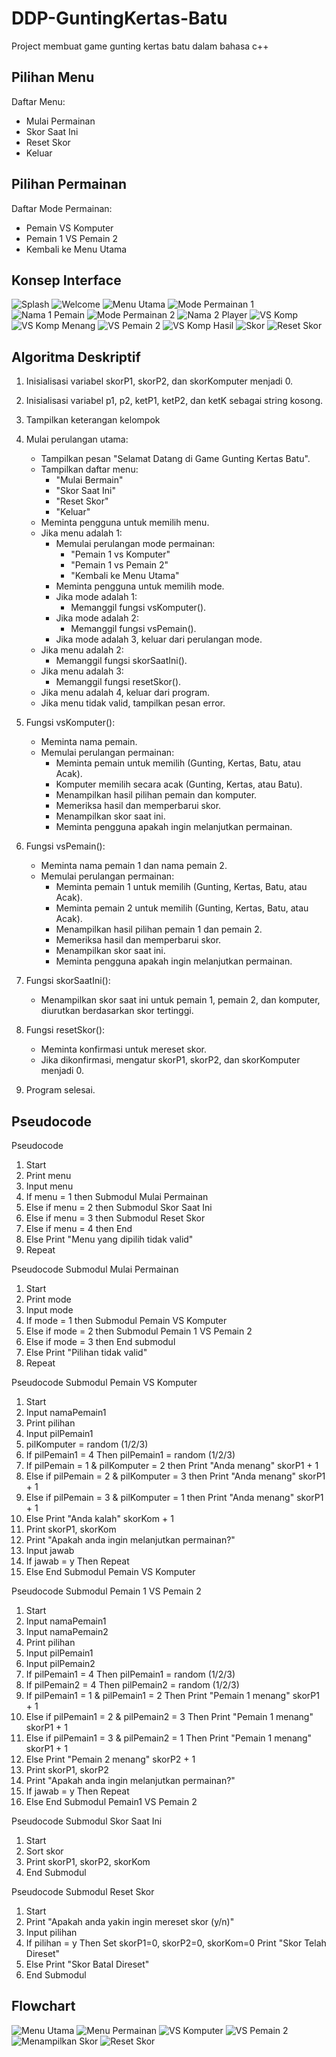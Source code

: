 # DDP-GuntingKertas-Batu
Project membuat game gunting kertas batu dalam bahasa c++

## Pilihan Menu

Daftar Menu:
* Mulai Permainan
* Skor Saat Ini
* Reset Skor
* Keluar

## Pilihan Permainan

Daftar Mode Permainan:
* Pemain VS Komputer
* Pemain 1 VS Pemain 2
* Kembali ke Menu Utama

## Konsep Interface

![Splash](https://github.com/Llunatics/DDP-GuntingKertas-Batu/blob/d7bab64a5ae48202d078777a4d7671dd8ca23d54/Design%20Concept/1.%20Splash%20Revisi.png)
![Welcome](https://github.com/Llunatics/DDP-GuntingKertas-Batu/blob/d7bab64a5ae48202d078777a4d7671dd8ca23d54/Design%20Concept/2.%20Welcome%20Revisi.png)
![Menu Utama](https://github.com/Llunatics/DDP-GuntingKertas-Batu/blob/d7bab64a5ae48202d078777a4d7671dd8ca23d54/Design%20Concept/3.%20Menu%20Utama%202%20Revisi.png)
![Mode Permainan 1](https://github.com/Llunatics/DDP-GuntingKertas-Batu/blob/d7bab64a5ae48202d078777a4d7671dd8ca23d54/Design%20Concept/4.%20Mode%20Permainan%201%20Revisi.png)
![Nama 1 Pemain](https://github.com/Llunatics/DDP-GuntingKertas-Batu/blob/d7bab64a5ae48202d078777a4d7671dd8ca23d54/Design%20Concept/5.%20Nama%201%20Player%20Revisi.png)
![Mode Permainan 2](https://github.com/Llunatics/DDP-GuntingKertas-Batu/blob/d7bab64a5ae48202d078777a4d7671dd8ca23d54/Design%20Concept/6.%20Mode%20Permainan%202%20Revisi.png)
![Nama 2 Player](https://github.com/Llunatics/DDP-GuntingKertas-Batu/blob/d7bab64a5ae48202d078777a4d7671dd8ca23d54/Design%20Concept/7.%20Nama%202%20Player%20Revisi.png)
![VS Komp](https://github.com/Llunatics/DDP-GuntingKertas-Batu/blob/d7bab64a5ae48202d078777a4d7671dd8ca23d54/Design%20Concept/8.%20Permainan%20VS%20Komp%20Revisi.png)
![VS Komp Menang](https://github.com/Llunatics/DDP-GuntingKertas-Batu/blob/d7bab64a5ae48202d078777a4d7671dd8ca23d54/Design%20Concept/9.%20VS%20Komp%20Menang%20Revisi.png)
![VS Pemain 2](https://github.com/Llunatics/DDP-GuntingKertas-Batu/blob/d7bab64a5ae48202d078777a4d7671dd8ca23d54/Design%20Concept/10.%20Permainan%20VS%20Pemain%202%20Revisi.png)
![VS Komp Hasil](https://github.com/Llunatics/DDP-GuntingKertas-Batu/blob/d7bab64a5ae48202d078777a4d7671dd8ca23d54/Design%20Concept/11.%20VS%20Komp%20Hasil%20Revisi.png)
![Skor](https://github.com/Llunatics/DDP-GuntingKertas-Batu/blob/d7bab64a5ae48202d078777a4d7671dd8ca23d54/Design%20Concept/12.%20Skor%20Revisi.png)
![Reset Skor](https://github.com/Llunatics/DDP-GuntingKertas-Batu/blob/d7bab64a5ae48202d078777a4d7671dd8ca23d54/Design%20Concept/13.%20Reset%20Revisi.png)


## Algoritma Deskriptif

1. Inisialisasi variabel skorP1, skorP2, dan skorKomputer menjadi 0.
2. Inisialisasi variabel p1, p2, ketP1, ketP2, dan ketK sebagai string kosong.
3. Tampilkan keterangan kelompok
4. Mulai perulangan utama:
   - Tampilkan pesan "Selamat Datang di Game Gunting Kertas Batu".
   - Tampilkan daftar menu:
      - "Mulai Bermain"
      - "Skor Saat Ini"
      - "Reset Skor"
      - "Keluar"
   - Meminta pengguna untuk memilih menu.
   - Jika menu adalah 1:
      - Memulai perulangan mode permainan:
         - "Pemain 1 vs Komputer"
         - "Pemain 1 vs Pemain 2"
         - "Kembali ke Menu Utama"
      - Meminta pengguna untuk memilih mode.
      - Jika mode adalah 1:
         - Memanggil fungsi vsKomputer().
      - Jika mode adalah 2:
         - Memanggil fungsi vsPemain().
      - Jika mode adalah 3, keluar dari perulangan mode.
   - Jika menu adalah 2:
      - Memanggil fungsi skorSaatIni().
   - Jika menu adalah 3:
      - Memanggil fungsi resetSkor().
   - Jika menu adalah 4, keluar dari program.
   - Jika menu tidak valid, tampilkan pesan error.

5. Fungsi vsKomputer():
   - Meminta nama pemain.
   - Memulai perulangan permainan:
      - Meminta pemain untuk memilih (Gunting, Kertas, Batu, atau Acak).
      - Komputer memilih secara acak (Gunting, Kertas, atau Batu).
      - Menampilkan hasil pilihan pemain dan komputer.
      - Memeriksa hasil dan memperbarui skor.
      - Menampilkan skor saat ini.
      - Meminta pengguna apakah ingin melanjutkan permainan.

6. Fungsi vsPemain():
   - Meminta nama pemain 1 dan nama pemain 2.
   - Memulai perulangan permainan:
      - Meminta pemain 1 untuk memilih (Gunting, Kertas, Batu, atau Acak).
      - Meminta pemain 2 untuk memilih (Gunting, Kertas, Batu, atau Acak).
      - Menampilkan hasil pilihan pemain 1 dan pemain 2.
      - Memeriksa hasil dan memperbarui skor.
      - Menampilkan skor saat ini.
      - Meminta pengguna apakah ingin melanjutkan permainan.

7. Fungsi skorSaatIni():
   - Menampilkan skor saat ini untuk pemain 1, pemain 2, dan komputer, diurutkan berdasarkan skor tertinggi.

8. Fungsi resetSkor():
   - Meminta konfirmasi untuk mereset skor.
   - Jika dikonfirmasi, mengatur skorP1, skorP2, dan skorKomputer menjadi 0.

9. Program selesai.

## Pseudocode
Pseudocode
1. Start
2. Print menu
3. Input menu
4. If menu = 1 then
      Submodul Mulai Permainan
5. Else if menu = 2 then
      Submodul Skor Saat Ini
6. Else if menu = 3 then
      Submodul Reset Skor
7. Else if menu = 4 then
      End
8. Else
      Print "Menu yang dipilih tidak valid"
9. Repeat



Pseudocode Submodul Mulai Permainan
1. Start
2. Print mode
3. Input mode
4. If mode = 1 then
      Submodul Pemain VS Komputer
5. Else if mode = 2 then
      Submodul Pemain 1 VS Pemain 2
6. Else if mode = 3 then
      End submodul
7. Else
      Print "Pilihan tidak valid"
8. Repeat



Pseudocode Submodul Pemain VS Komputer
1. Start
2. Input namaPemain1
3. Print pilihan
4. Input pilPemain1
5. pilKomputer = random (1/2/3)
6. If pilPemain1 = 4 Then
      pilPemain1 = random (1/2/3)
7. If pilPemain = 1 & pilKomputer = 2 then
      Print "Anda menang"
      skorP1 + 1
8. Else if pilPemain = 2 & pilKomputer = 3 then
      Print "Anda menang"
      skorP1 + 1
9. Else if pilPemain = 3 & pilKomputer = 1 then
      Print "Anda menang"
      skorP1 + 1
10. Else
      Print "Anda kalah"
      skorKom + 1
11. Print skorP1, skorKom
12. Print "Apakah anda ingin melanjutkan permainan?"
13. Input jawab
14. If jawab = y Then
      Repeat
15. Else
      End Submodul Pemain VS Komputer



Pseudocode Submodul Pemain 1 VS Pemain 2
1. Start
2. Input namaPemain1
3. Input namaPemain2
4. Print pilihan
5. Input pilPemain1
6. Input pilPemain2
7. If pilPemain1 = 4 Then
      pilPemain1 = random (1/2/3)
8. If pilPemain2 = 4 Then
      pilPemain2 = random (1/2/3)
9. If pilPemain1 = 1 & pilPemain1 = 2 Then
      Print "Pemain 1 menang"
      skorP1 + 1
10. Else if pilPemain1 = 2 & pilPemain2 = 3 Then
      Print "Pemain 1 menang"
      skorP1 + 1
11. Else if pilPemain1 = 3 & pilPemain2 = 1 Then
      Print "Pemain 1 menang"
      skorP1 + 1
12. Else
      Print "Pemain 2 menang"
      skorP2 + 1
13. Print skorP1, skorP2
14. Print "Apakah anda ingin melanjutkan permainan?"
15. If jawab = y Then
      Repeat
16. Else
      End Submodul Pemain1 VS Pemain 2



Pseudocode Submodul Skor Saat Ini
1. Start
2. Sort skor
3. Print skorP1, skorP2, skorKom
4. End Submodul



Pseudocode Submodul Reset Skor
1. Start
2. Print "Apakah anda yakin ingin mereset skor (y/n)"
3. Input pilihan
4. If pilihan = y Then
      Set skorP1=0, skorP2=0, skorKom=0
      Print "Skor Telah Direset"
5. Else
      Print "Skor Batal Direset"
6. End Submodul


## Flowchart
![Menu Utama](https://github.com/Llunatics/DDP-GuntingKertas-Batu/blob/501dcae33a1036579617d0493f8daee4d83ed54c/Flowchart%20%26%20Pseudocode/Menu_Utama.png)
![Menu Permainan](https://github.com/Llunatics/DDP-GuntingKertas-Batu/blob/501dcae33a1036579617d0493f8daee4d83ed54c/Flowchart%20%26%20Pseudocode/Submodul_Mulai_Permainan.png)
![VS Komputer](https://github.com/Llunatics/DDP-GuntingKertas-Batu/blob/501dcae33a1036579617d0493f8daee4d83ed54c/Flowchart%20%26%20Pseudocode/Submodul_VS_Komputer.png)
![VS Pemain 2](https://github.com/Llunatics/DDP-GuntingKertas-Batu/blob/501dcae33a1036579617d0493f8daee4d83ed54c/Flowchart%20%26%20Pseudocode/Submodul_VS_Pemain_2.png)
![Menampilkan Skor](https://github.com/Llunatics/DDP-GuntingKertas-Batu/blob/501dcae33a1036579617d0493f8daee4d83ed54c/Flowchart%20%26%20Pseudocode/Submodul_Skor.png)
![Reset Skor](https://github.com/Llunatics/DDP-GuntingKertas-Batu/blob/501dcae33a1036579617d0493f8daee4d83ed54c/Flowchart%20%26%20Pseudocode/Submodul_Reset_Skor.png)
